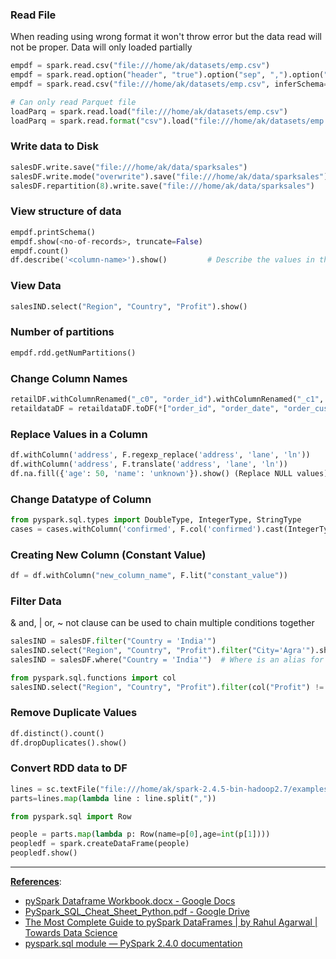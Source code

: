 ### Read File

When reading using wrong format it won't throw error but the data read will not be proper. Data will only loaded partially

````python
empdf = spark.read.csv("file:///home/ak/datasets/emp.csv")
empdf = spark.read.option("header", "true").option("sep", ",").option("inferSchema", "true").csv("file:///home/ak/datasets/emp.csv")
empdf = spark.read.csv("file:///home/ak/datasets/emp.csv", inferSchema=True, sep=True, header=True)

# Can only read Parquet file
loadParq = spark.read.load("file:///home/ak/datasets/emp.csv") 
loadParq = spark.read.format("csv").load("file:///home/ak/datasets/emp.csv")
````

### Write data to Disk

````python
salesDF.write.save("file:///home/ak/data/sparksales")
salesDF.write.mode("overwrite").save("file:///home/ak/data/sparksales") 	# Replace exiting file
salesDF.repartition(8).write.save("file:///home/ak/data/sparksales")
````

### View structure of data

````python
empdf.printSchema()
empdf.show(<no-of-records>, truncate=False)
empdf.count()
df.describe('<column-name>').show() 		# Describe the values in the column
````

### View Data

````python
salesIND.select("Region", "Country", "Profit").show()
````

### Number of partitions

````python
empdf.rdd.getNumPartitions()
````

### Change Column Names

````python
retailDF.withColumnRenamed("_c0", "order_id").withColumnRenamed("_c1", "order_date")
retaildataDF = retaildataDF.toDF(*["order_id", "order_date", "order_customer_id", "order_status"])
````

### Replace Values in a Column

````python
df.withColumn('address', F.regexp_replace('address', 'lane', 'ln'))
df.withColumn('address', F.translate('address', 'lane', 'ln'))
df.na.fill({'age': 50, 'name': 'unknown'}).show() (Replace NULL values)
````

### Change Datatype of Column

````python
from pyspark.sql.types import DoubleType, IntegerType, StringType
cases = cases.withColumn('confirmed', F.col('confirmed').cast(IntegerType()))
````

### Creating New Column (Constant Value)

````python
df = df.withColumn("new_column_name", F.lit("constant_value"))
````

### Filter Data

& and, | or, ~ not clause can be used to chain multiple conditions together

````python
salesIND = salesDF.filter("Country = 'India'")
salesIND.select("Region", "Country", "Profit").filter("City='Agra'").show()
salesIND = salesDF.where("Country = 'India'")  # Where is an alias for filter

from pyspark.sql.functions import col
salesIND.select("Region", "Country", "Profit").filter(col("Profit") != '0').show()
````

### Remove Duplicate Values

````python
df.distinct().count()
df.dropDuplicates().show()
````

### Convert RDD data to DF

````python
lines = sc.textFile("file:///home/ak/spark-2.4.5-bin-hadoop2.7/examples/src/main/resources/people.txt")
parts=lines.map(lambda line : line.split(","))

from pyspark.sql import Row

people = parts.map(lambda p: Row(name=p[0],age=int(p[1])))
peopledf = spark.createDataFrame(people)
peopledf.show()
````

---

**<u>References</u>**:

* [pySpark Dataframe Workbook.docx - Google Docs](https://docs.google.com/document/d/1384aBJjep9oVJHo3iddBvohM1oaOckDhGlgYvuhLJUs/edit)
* [PySpark_SQL_Cheat_Sheet_Python.pdf - Google Drive](https://drive.google.com/file/d/1xK_s3EHhNOjHLsQKaJyA7dVfFJHr1XqE/view)
* [The Most Complete Guide to pySpark DataFrames | by Rahul Agarwal | Towards Data Science](https://towardsdatascience.com/the-most-complete-guide-to-pyspark-dataframes-2702c343b2e8)
* [pyspark.sql module — PySpark 2.4.0 documentation](https://spark.apache.org/docs/2.4.0/api/python/pyspark.sql.html)
